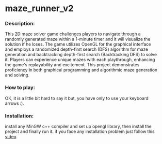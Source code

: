 # maze_runner_v2
### Description:
This 2D maze solver game challenges players to navigate through a randomly generated maze within a 1-minute timer and it will visualize the solution if he loses. The game utilizes OpenGL for the graphical interface and employs a randomized depth-first search (DFS) algorithm for maze generation and backtracking depth-first search (Backtracking DFS) to solve it. Players can experience unique mazes with each playthrough, enhancing the game's replayability and excitement. This project demonstrates proficiency in both graphical programming and algorithmic maze generation and solving.


### How to play:
OK, it is a little bit hard to say it but, you have only to use your keyboard arrows :).


### Installation:
install any MinGW c++ compiler and set up opengl library, then install the project and finally run it.
if you face any installation problem just follow this [video](https://www.youtube.com/watch?v=14atQ1GTNYg&t=2s). 
